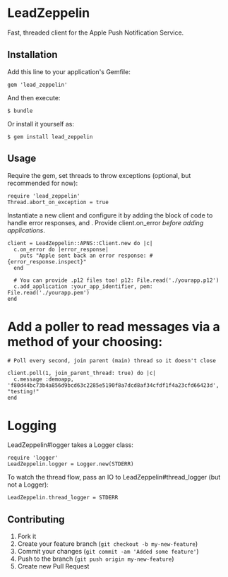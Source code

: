 # LeadZeppelin

Fast, threaded client for the Apple Push Notification Service.

## Installation

Add this line to your application's Gemfile:

    gem 'lead_zeppelin'

And then execute:

    $ bundle

Or install it yourself as:

    $ gem install lead_zeppelin

## Usage

Require the gem, set threads to throw exceptions (optional, but recommended for now):

    require 'lead_zeppelin'
    Thread.abort_on_exception = true
    
Instantiate a new client and configure it by adding the block of code to handle error responses, and . Provide client.on\_error _before adding applications_.

    client = LeadZeppelin::APNS::Client.new do |c|
      c.on_error do |error_response|
        puts "Apple sent back an error response: #{error_response.inspect}"
      end
      
      # You can provide .p12 files too! p12: File.read('./yourapp.p12')
      c.add_application :your_app_identifier, pem: File.read('./yourapp.pem')
    end

# Add a poller to read messages via a method of your choosing:

    # Poll every second, join parent (main) thread so it doesn't close
    
    client.poll(1, join_parent_thread: true) do |c|
      c.message :demoapp, 'f80d44bc73b4a856d9bcd63c2285e5190f8a7dcd8af34cfdf1f4a23cfd66423d', "testing!"
    end

# Logging

LeadZeppelin#logger takes a Logger class:

    require 'logger'
    LeadZeppelin.logger = Logger.new(STDERR)

To watch the thread flow, pass an IO to LeadZeppelin#thread_logger (but not a Logger):

    LeadZeppelin.thread_logger = STDERR

## Contributing

1. Fork it
2. Create your feature branch (`git checkout -b my-new-feature`)
3. Commit your changes (`git commit -am 'Added some feature'`)
4. Push to the branch (`git push origin my-new-feature`)
5. Create new Pull Request